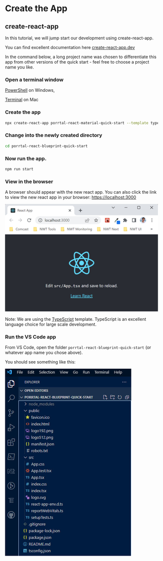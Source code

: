 # Create the App

## create-react-app

In this tutorial, we will jump start our development using create-react-app.

You can find excellent documentation here
[create-react-app.dev](https://create-react-app.dev)

In the command below, a long project name was chosen to differentiate this app from other versions of the quick start - feel free to choose a project name you like.

### Open a terminal window

[PowerShell](https://learn.microsoft.com/en-us/powershell/) on Windows,

[Terminal](https://support.apple.com/guide/terminal/welcome/mac) on Mac

### Create the app

```bash
npx create-react-app porrtal-react-material-quick-start --template typescript
```

### Change into the newly created directory

```bash
cd porrtal-react-blueprint-quick-start
```

### Now run the app.

```bash
npm run start
```

### View in the browser

A browser should appear with the new react app. You can also click the link to view the new react app in your browser:
[https://localhost:3000](https://localhost:3000)

![React App](react-app.jpg)

Note: We are using the [TypeScript](https://www.typescriptlang.org/) template. TypeScript is an excellent language choice for large scale development.

### Run the VS Code app

From VS Code, open the folder `porrtal-react-blueprint-quick-start` (or whatever app name you chose above).

You should see something like this:

![Create React App Files](create-react-app-files-in-vs-code.jpg)

